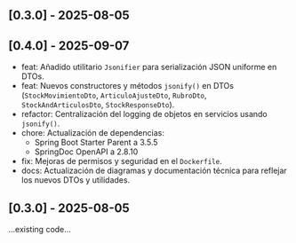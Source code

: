 ## [0.3.0] - 2025-08-05
## [0.4.0] - 2025-09-07
 - feat: Añadido utilitario `Jsonifier` para serialización JSON uniforme en DTOs.
 - feat: Nuevos constructores y métodos `jsonify()` en DTOs (`StockMovimientoDto`, `ArticuloAjusteDto`, `RubroDto`, `StockAndArticulosDto`, `StockResponseDto`).
 - refactor: Centralización del logging de objetos en servicios usando `jsonify()`.
 - chore: Actualización de dependencias:
	 - Spring Boot Starter Parent a 3.5.5
	 - SpringDoc OpenAPI a 2.8.10
 - fix: Mejoras de permisos y seguridad en el `Dockerfile`.
 - docs: Actualización de diagramas y documentación técnica para reflejar los nuevos DTOs y utilidades.

## [0.3.0] - 2025-08-05
...existing code...